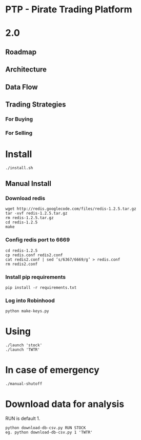 # PTP - Pirate Trading Platform

# 2.0
## Roadmap

## Architecture

## Data Flow

## Trading Strategies
### For Buying

### For Selling

# Install

    ./install.sh

## Manual Install
### Download redis

    wget http://redis.googlecode.com/files/redis-1.2.5.tar.gz
    tar -xvf redis-1.2.5.tar.gz
    rm redis-1.2.5.tar.gz
    cd redis-1.2.5
    make
    
### Config redis port to 6669
		
    cd redis-1.2.5
    cp redis.conf redis2.conf
    cat redis2.conf | sed ’s/6367/6669/g’ > redis.conf
    rm redis2.conf

### Install pip requirements

    pip install -r requirements.txt
    
### Log into Robinhood

    python make-keys.py

# Using

	./launch 'stock'
	./launch 'TWTR'
        
# In case of emergency
	
	./manual-shutoff
        
# Download data for analysis
RUN is default 1.

	python download-db-csv.py RUN STOCK
	eg. python download-db-csv.py 1 'TWTR'
